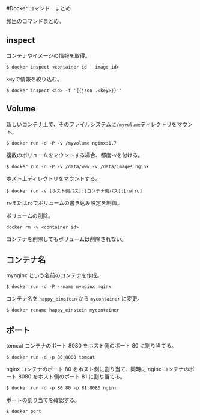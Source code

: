 #Docker コマンド　まとめ

頻出のコマンドまとめ。

## inspect

コンテナやイメージの情報を取得。

```
$ docker inspect <container id | image id>
```

keyで情報を絞り込む。

``` 
$ docker inspect <id> -f '{{json .<key>}}''
```


## Volume


新しいコンテナ上で、そのファイルシステムに`/myvolume`ディレクトリをマウント。

```
$ docker run -d -P -v /myvolume nginx:1.7 
```

複数のボリュームをマウントする場合、都度`-v`を付ける。

```
$ docker run -d -P -v /data/www -v /data/images nginx
```

ホスト上ディレクトリをマウントする。
```
$ docker run -v [ホスト側パス]:[コンテナ側パス]:[rw|ro]
```
`rw`または`ro`でボリュームの書き込み設定を制御。

ボリュームの削除。

```
docker rm -v <container id>
```
コンテナを削除してもボリュームは削除されない。

## コンテナ名

mynginx という名前のコンテナを作成。

```
$ docker run -d -P --name mynginx nginx
```

コンテナ名を `happy_einstein` から `mycontainer` に変更。

```
$ docker rename happy_einstein mycontainer
```

## ポート

tomcat コンテナのポート 8080 をホスト側のポート 80 に割り当てる。

```
$ docker run -d -p 80:8080 tomcat
```

nginx コンテナのポート 80 をホスト側に割り当て、同時に nginx コンテナのポート 8080 をホスト側のポート 81 に割り当てる。

```
$ docker run -d -p 80:80 -p 81:8080 nginx
```

ポートの割り当てを確認する。

```
$ docker port
```


